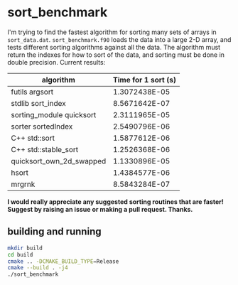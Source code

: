 # sort_benchmark

I'm trying to find the fastest algorithm for sorting many sets of arrays in `sort_data.dat`. `sort_benchmark.f90` loads the data into a large 2-D array, and tests different sorting algorithms against all the data. The algorithm must return the indexes for how to sort of the data, and sorting must be done in double precision. Current results:

| algorithm                     | Time for 1 sort (s) |
| ----------------------------- | ------------------- |
| futils argsort                |       1.3072438E-05 |
| stdlib sort_index             |       8.5671642E-07 |
| sorting_module quicksort      |       2.3111965E-05 |
| sorter sortedIndex            |       2.5490796E-06 |
| C++ std::sort                 |       1.5877612E-06 |
| C++ std::stable_sort          |       1.2526368E-06 |
| quicksort_own_2d_swapped      |       1.1330896E-05 |
| hsort                         |       1.4384577E-06 |
| mrgrnk                        |       8.5843284E-07 |

**I would really appreciate any suggested sorting routines that are faster! Suggest by raising an issue or making a pull request. Thanks.**

## building and running

```sh
mkdir build
cd build
cmake .. -DCMAKE_BUILD_TYPE=Release
cmake --build . -j4
./sort_benchmark
```